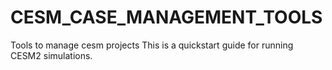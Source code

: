 # CESM_CASE_MANAGEMENT_TOOLS
Tools to manage cesm projects
This is a quickstart guide for running CESM2 simulations.
